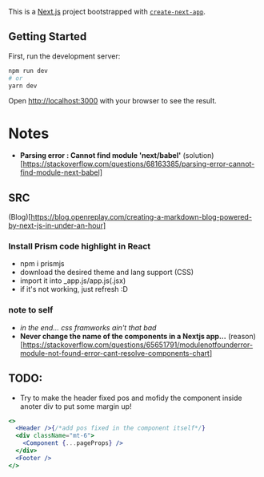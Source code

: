 This is a [Next.js](https://nextjs.org/) project bootstrapped with [`create-next-app`](https://github.com/vercel/next.js/tree/canary/packages/create-next-app).

## Getting Started

First, run the development server:

```bash
npm run dev
# or
yarn dev
```

Open [http://localhost:3000](http://localhost:3000) with your browser to see the result.


# Notes
- **Parsing error : Cannot find module 'next/babel'**
(solution)[https://stackoverflow.com/questions/68163385/parsing-error-cannot-find-module-next-babel]

## SRC
(Blog)[https://blog.openreplay.com/creating-a-markdown-blog-powered-by-next-js-in-under-an-hour]

### Install Prism code highlight in React
- npm i prismjs
- download the desired theme and lang support (CSS)
- import it into _app.js/app.js(.jsx)
- if it's not working, just refresh :D

### note to self
- *in the end... css framworks ain't that bad*
- **Never change the name of the components in a Nextjs app...** (reason)[https://stackoverflow.com/questions/65651791/modulenotfounderror-module-not-found-error-cant-resolve-components-chart]

## TODO:
- Try to make the header fixed pos and mofidy the component inside anoter div to put some margin up!
```jsx
<>
  <Header />{/*add pos fixed in the component itself*/}
  <div className="mt-6">
    <Component {...pageProps} />
  </div>
  <Footer />
</>
```